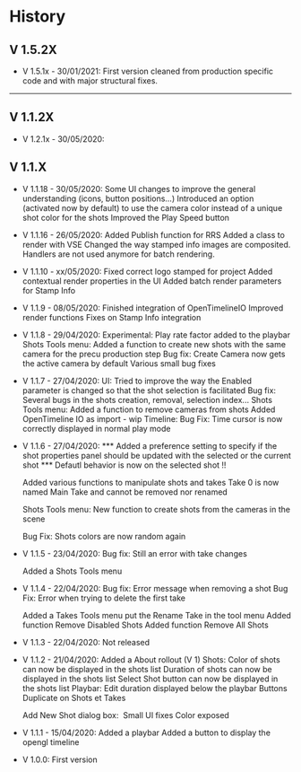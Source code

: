 
# History

## V 1.5.2X

* V 1.5.1x - 30/01/2021:
	First version cleaned from production specific code and with major structural fixes.

--------

## V 1.1.2X

* V 1.2.1x - 30/05/2020:


## V 1.1.X

* V 1.1.18 - 30/05/2020:
	Some UI changes to improve the general understanding (icons, button positions...)
	Introduced an option (activated now by default) to use the camera color instead of a
	unique shot color for the shots
	Improved the Play Speed button

* V 1.1.16 - 26/05/2020:
    Added Publish function for RRS
    Added a class to render with VSE
    Changed the way stamped info images are composited. Handlers are not used anymore for
    batch rendering.

* V 1.1.10 - xx/05/2020:
	Fixed correct logo stamped for project
	Added contextual render properties in the UI
	Added batch render parameters for Stamp Info
	
* V 1.1.9 - 08/05/2020:
	Finished integration of OpenTimelineIO
	Improved render functions
	Fixes on Stamp Info integration

* V 1.1.8 - 29/04/2020:
	Experimental: Play rate factor added to the playbar
	Shots Tools menu:
		Added a function to create new shots with the same camera for the precu production step
	Bug fix: Create Camera now gets the active camera by default
	Various small bug fixes
	
* V 1.1.7 - 27/04/2020:
	UI:
		Tried to improve the way the Enabled parameter is changed so that the shot selection is facilitated
	Bug fix: Several bugs in the shots creation, removal, selection index...
	Shots Tools menu:
		Added a function to remove cameras from shots
	Added OpenTimeline IO as import	- wip
	Timeline:
		Bug Fix: Time cursor is now correctly displayed in normal play mode


* V 1.1.6 - 27/04/2020:
	*** Added a preference setting to specify if the shot properties panel should be updated with the selected or
	the current shot ***
	Defautl behavior is now on the selected shot !!

	Added various functions to manipulate shots and takes
	Take 0 is now named Main Take and cannot be removed nor renamed

	Shots Tools menu:
		New function to create shots from the cameras in the scene
	
	Bug Fix: Shots colors are now random again


* V 1.1.5 - 23/04/2020:
	Bug fix: Still an error with take changes

    Added a Shots Tools menu
	
* V 1.1.4 - 22/04/2020:
	Bug fix: Error message when removing a shot
    Bug Fix: Error when trying to delete the first take

    Added a Takes Tools menu
		put the Rename Take in the tool menu
        Added function Remove Disabled Shots
        Added function Remove All Shots

* V 1.1.3 - 22/04/2020:
	Not released
	
* V 1.1.2 - 21/04/2020:
	Added a About rollout (V 1)
	Shots:
		Color of shots can now be displayed in the shots list
		Duration of shots can now be displayed in the shots list
		Select Shot button can now be displayed in the shots list
	Playbar:
		Edit duration displayed below the playbar
		Buttons Duplicate on Shots et Takes
	
	Add New Shot dialog box: 
		Small UI fixes
		Color exposed

* V 1.1.1 - 15/04/2020:
	Added a playbar
	Added a button to display the opengl timeline
	
* V 1.0.0:
	First version


